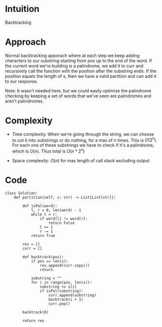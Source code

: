 # Intuition
Backtracking

# Approach
Normal backtracking apporach where at each step we keep adding characters to our substring starting from pos up to the end of the word. If the current word we're building is a palindrome, we add it to curr and recursively call the function with the position after the substring ends. If the position equals the length of s, then we have a valid partition and can add it to our response.

Note: It wasn't needed here, but we could easily optimize the palindrome checking by keeping a set of words that we've seen are palindromes and aren't palindromes.

# Complexity
- Time complexity: When we're going through the string, we can choose to cut it into substrings or do nothing, for a max of n times. This is $O(2^n)$. For each one of these substrings we have to check if it's a palindrome, which is $O(n)$. Thus total is $O(n*2^n)$
<!-- Add your time complexity here, e.g. $$O(n)$$ -->

- Space complexity: $O(n)$ for max length of call stack excluding output
<!-- Add your space complexity here, e.g. $$O(n)$$ -->

# Code
```python3
class Solution:
    def partition(self, s: str) -> List[List[str]]:

        def isPal(word):
            l, r = 0, len(word) - 1
            while l < r:
                if word[l] != word[r]:
                    return False
                l += 1
                r -= 1
            return True

        res = []
        curr = []

        def backtrack(pos):
            if pos == len(s):
                res.append(curr.copy())
                return
            
            substring = ""
            for i in range(pos, len(s)):
                substring += s[i]
                if isPal(substring):
                    curr.append(substring)
                    backtrack(i + 1)
                    curr.pop()

        backtrack(0)

        return res
```
